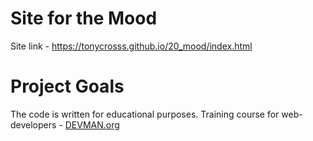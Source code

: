 # Site for the Mood

Site link - https://tonycrosss.github.io/20_mood/index.html

# Project Goals

The code is written for educational purposes. Training course for web-developers - [DEVMAN.org](https://devman.org)
